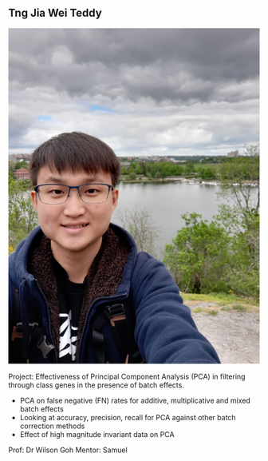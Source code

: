 ## Tng Jia Wei Teddy

![teddy_image](/images/teddy.jpeg)


Project: Effectiveness of Principal Component Analysis (PCA) in filtering through class genes in the presence of batch effects. 
-	PCA on false negative (FN) rates for additive, multiplicative and mixed batch effects
-	Looking at accuracy, precision, recall for PCA against other batch correction methods
-	Effect of high magnitude invariant data on PCA

Prof: Dr Wilson Goh
Mentor: Samuel  
